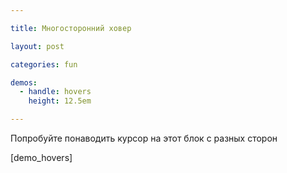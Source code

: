 ```yaml
---

title: Многосторонний ховер

layout: post

categories: fun

demos:
  - handle: hovers
    height: 12.5em

---
```


Попробуйте понаводить курсор на этот блок с разных сторон

[demo_hovers]
